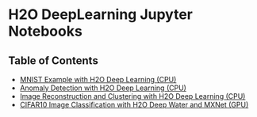 # H2O DeepLearning Jupyter Notebooks

## Table of Contents

- [MNIST Example with H2O Deep Learning (CPU)](./deeplearning_mnist.ipynb)
- [Anomaly Detection with H2O Deep Learning (CPU)](./deeplearning_anomaly_detection.ipynb)
- [Image Reconstruction and Clustering with H2O Deep Learning (CPU)](./deeplearning_image_reconstruction_and_clustering.ipynb)
- [CIFAR10 Image Classification with H2O Deep Water and MXNet (GPU)](./deeplearning_mxnet_cifar10.ipynb)
